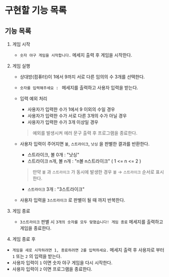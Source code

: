 # 구현할 기능 목록

## 기능 목록
1. 게임 시작 
    - `숫자 야구 게임을 시작합니다.` 메세지 출력 후 게임을 시작한다.

2. 게임 실행 
    - 상대방(컴퓨터)이 1에서 9까지 서로 다른 임의의 수 3개를 선택한다.
    - `숫자를 입력해주세요 : ` 메세지를 출력하고 사용자 입력을 받는다.

    - 입력 예외 처리
        - 사용자가 입력한 수가 1에서 9 이외의 수일 경우 
        - 사용자가 입력한 수가 서로 다른 3개의 수가 아닐 경우 
        - 사용자가 입력한 수가 3개 이상일 경우 
        > 예외를 발생시켜 에러 문구 출력 후 프로그램을 종료한다.

    - 사용자 입력이 주어지면 `볼`, `스트라이크`, `낫싱` 을 판별한 결과를 반환한다.
        - 스트라이크, 볼 0개 : "낫싱"
        - 스트라이크 n개, 볼 n개 : "n볼 n스트라이크" ( 1 <= n <= 2 )
        > 만약 `볼` 과 `스트라이크` 가 동시에 발생한 경우 `볼` → `스트라이크` 순서로 표시한다.
        - `스트라이크` 3개 : "3스트라이크"
    - 사용자 입력을 `3스트라이크` 로 판별이 될 때 까지 반복한다. 

3. 게임 종료
   - `3스트라이크` 판별 시 `3개의 숫자를 모두 맞혔습니다! 게임 종료` 메세지를 출력하고 게임을 종료한다.

4. 게임 종료 후
  - `게임을 새로 시작하려면 1, 종료하려면 2를 입력하세요.` 메세지 출력 후 사용자로 부터 `1` 또는 `2` 의 입력을 받는다.
  - 사용자 입력이 `1` 이면 숫자 야구 게임을 다시 시작한다.
  - 사용자 입력이 `2` 이면 프로그램을 종료한다.

